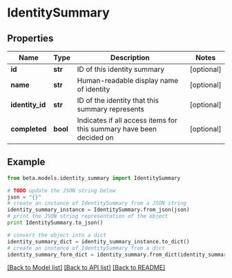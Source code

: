 # IdentitySummary


## Properties
Name | Type | Description | Notes
------------ | ------------- | ------------- | -------------
**id** | **str** | ID of this identity summary | [optional] 
**name** | **str** | Human-readable display name of identity | [optional] 
**identity_id** | **str** | ID of the identity that this summary represents | [optional] 
**completed** | **bool** | Indicates if all access items for this summary have been decided on | [optional] 

## Example

```python
from beta.models.identity_summary import IdentitySummary

# TODO update the JSON string below
json = "{}"
# create an instance of IdentitySummary from a JSON string
identity_summary_instance = IdentitySummary.from_json(json)
# print the JSON string representation of the object
print IdentitySummary.to_json()

# convert the object into a dict
identity_summary_dict = identity_summary_instance.to_dict()
# create an instance of IdentitySummary from a dict
identity_summary_form_dict = identity_summary.from_dict(identity_summary_dict)
```
[[Back to Model list]](../README.md#documentation-for-models) [[Back to API list]](../README.md#documentation-for-api-endpoints) [[Back to README]](../README.md)


